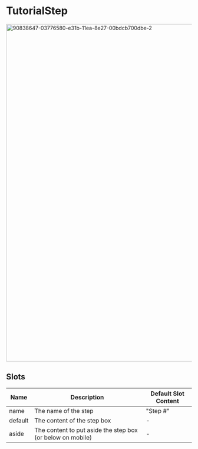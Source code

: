 # TutorialStep

<img width="915" alt="90838647-03776580-e31b-11ea-8e27-00bdcb700dbe-2" src="https://user-images.githubusercontent.com/611996/90840198-f6f50c00-e31e-11ea-9722-99c625e2f195.png">

## Slots

<!-- @vuese:TutorialStep:slots:start -->
|Name|Description|Default Slot Content|
|---|---|---|
|name|The name of the step|"Step #"|
|default|The content of the step box|-|
|aside|The content to put aside the step box (or below on mobile)|-|

<!-- @vuese:TutorialStep:slots:end -->


